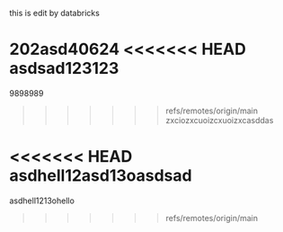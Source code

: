 this is edit by databricks

202asd40624
<<<<<<< HEAD
asdsad123123
=======
9898989
>>>>>>> refs/remotes/origin/main
zxciozxcuoizcxuoizxcasddas

<<<<<<< HEAD
asdhell12asd13oasdsad
=======
asdhell1213ohello
>>>>>>> refs/remotes/origin/main
